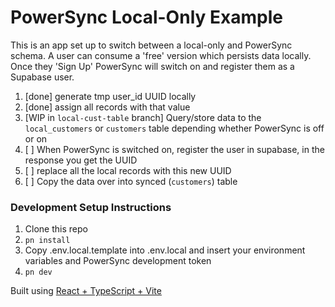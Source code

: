 # PowerSync Local-Only Example

This is an app set up to switch between a local-only and PowerSync schema. A user can consume a 'free' version which persists data locally. Once they 'Sign Up' PowerSync will switch on and register them as a Supabase user.

1) [done] generate tmp user_id UUID locally
2) [done] assign all records with that value
3) [WIP in `local-cust-table` branch] Query/store data to the `local_customers` or `customers` table depending whether PowerSync is off or on 
4) [ ] When PowerSync is switched on, register the user in supabase, in the response you get the UUID
5) [ ] replace all the local records with this new UUID
6) [ ] Copy the data over into synced (`customers`) table

### Development Setup Instructions
1. Clone this repo
2. `pn install`
3. Copy .env.local.template into .env.local and insert your environment variables and PowerSync development token
4. `pn dev`

Built using [React + TypeScript + Vite](https://vitejs.dev/guide/#scaffolding-your-first-vite-project)